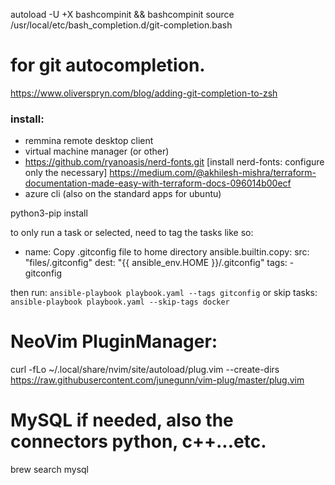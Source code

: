autoload -U +X bashcompinit && bashcompinit
source /usr/local/etc/bash_completion.d/git-completion.bash

# for git autocompletion.
https://www.oliverspryn.com/blog/adding-git-completion-to-zsh

### install: 
- remmina remote desktop client
- virtual machine manager (or other)
- https://github.com/ryanoasis/nerd-fonts.git [install nerd-fonts: configure only the necessary]
https://medium.com/@akhilesh-mishra/terraform-documentation-made-easy-with-terraform-docs-096014b00ecf
- azure cli (also on the standard apps for ubuntu)

python3-pip install 

to only run a task or selected, need to tag the tasks like so:

- name: Copy .gitconfig file to home directory
      ansible.builtin.copy:
        src: "files/.gitconfig"
        dest: "{{ ansible_env.HOME }}/.gitconfig"
      tags: 
        - gitconfig

then run:
`ansible-playbook playbook.yaml --tags gitconfig`
or skip tasks:
`ansible-playbook playbook.yaml --skip-tags docker`


# NeoVim PluginManager:
curl -fLo ~/.local/share/nvim/site/autoload/plug.vim --create-dirs https://raw.githubusercontent.com/junegunn/vim-plug/master/plug.vim

# MySQL if needed, also the connectors python, c++...etc.
brew search mysql 

